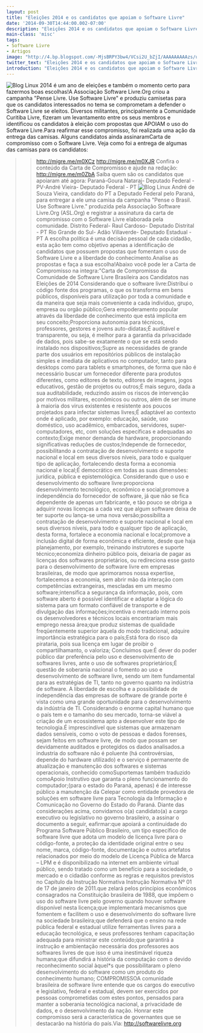 ```yaml
---
layout: post
title: "Eleições 2014 e os candidatos que apoiam o Software Livre"
date: '2014-09-30T14:44:00.002-07:00'
description: "Eleições 2014 e os candidatos que apoiam o Software Livre"
main-class: 'misc'
tags:
- Software Livre
- Artigos
image: "http://4.bp.blogspot.com/-MjsBRPY3bw4/VCsi2U_bZjI/AAAAAAAAAzs/uzo6xHV8cfg/s72-c/penselivre2.png"
twitter_text: "Eleições 2014 e os candidatos que apoiam o Software Livre"
introduction: "Eleições 2014 e os candidatos que apoiam o Software Livre"
---
```

![Blog Linux](http://4.bp.blogspot.com/-MjsBRPY3bw4/VCsi2U_bZjI/AAAAAAAAAzs/uzo6xHV8cfg/s1600/penselivre2.png "Blog Linux")
2014  é um ano de eleições e também o momento certo para fazermos boas  escolhas!A Associação Software Livre.Org criou a campanha "Pense Livre.  Use Software Livre" e produziu camisetas para que os candidatos  interessados no tema se comprometam a defender o Software Livre se  eleitos. Diversos militantes, principalmente a Comunidade Curitiba  Livre, fizeram um levantamento entre os seus membros e identificou os  candidatos à eleição com propostas que APOIAM o uso do Software Livre.Para reafirmar esse compromisso, foi realizada uma ação da entrega das camisas. Alguns candidatos ainda assinaramCarta de compromisso com o Software Livre.
Veja como foi a entrega de algumas das camisas para os candidatos:
>> http://migre.me/m0XCz
>> http://migre.me/m0XJR
Confira o conteúdo da Carta de Compromisso e ajude na redação:
>>http://migre.me/m0ZbA
Saiba quem são os candidatos que apoiaram até agora:
Paraná-Goura Nataraj- Deputado Federal - PV-André Vieira- Deputado Federal - PT
![Blog Linux](http://4.bp.blogspot.com/-jbiYlBKDD2M/VCsjVDJqrSI/AAAAAAAAAz0/eWlCxFcd2S4/s1600/andre-vieira-01.jpg "Blog Linux")
André de Souza Vieira, candidato do PT a Deputado Federal pelo Paraná, para entregar a ele uma camisa da campanha "Pense o Brasil. Use Software Livre." produzida pela Associação Software Livre.Org (ASL.Org) e registrar a assinatura da carta de compromisso com o Software Livre elaborada pela comunidade.
Distrito Federal- Raul Cardoso- Deputado Distrital - PT
Rio Grande do Sul- Adão Villaverde- Deputado Estadual - PT
A  escolha política é uma decisão pessoal de cada cidadão, esta ação tem  como objetivo apenas a identificação de candidatos que possuem propostas  que fomentam o uso de Software Livre e a liberdade do conhecimento.Analise as propostas e faça a sua escolha!Abaixo você pode ler a Carta de Compromisso na integra:"Carta de Compromisso da Comunidade de Software Livre Brasileira aos Candidatos nas Eleições de 2014
Considerando que o software livre:Distribui  o código fonte dos programas, o que os transforma em bens públicos,  disponíveis para utilização por toda a comunidade e da maneira que seja  mais conveniente a cada indivíduo, grupo, empresa ou orgão público;Gera empoderamento popular através da liberdade de conhecimento que está implícita em seu conceito;Proporciona autonomia para técnicos, professores, gestores e jovens auto-didatas;É  auditável e transparente, ou seja, é melhor para a garantia da  privacidade de dados, pois sabe-se exatamente o que se está sendo  instalado nos dispositivos;Supre  as necessidades de grande parte dos usuários em repositórios públicos  de instalação simples e imediata de aplicativos no computador, tanto  para desktops como para tablets e smartphones, de forma que não é  necessário buscar um fornecedor diferente para produtos diferentes, como  editores de texto, editores de imagens, jogos educativos, gestão de  projetos ou outros;É  mais seguro, dada a sua auditabilidade, reduzindo assim os riscos de  intervenção por motivos militares, econômicos ou outros, além de ser  imune à maioria dos virus existentes e resistente aos poucos projetados  para infectar sistemas livres;É  adaptável ao contexto onde é aplicado, por exemplo: educação, saúde,  uso doméstico, uso acadêmico, embarcados, servidores,  super-computadores, etc, com soluções específicas e adequadas ao  contexto;Exige menor demanda de hardware, proporcionando significativas reduções de custos;Independe  de fornecedor, possibilitando a contratação de desenvolvimento e  suporte nacional e local em seus diversos níveis, para todo e qualquer  tipo de aplicação, fortalecendo desta forma a economia nacional e local;É democrático em todas as suas dimensões: jurídica, pública e epistemológica.
Considerando que o uso e desenvolvimento do software livre:proporciona desenvolvimento tecnológico, econômico e social;promove  a independência do fornecedor de software, já que não se fica  dependente de apenas um fabricante, e tão pouco se obriga a adquirir  novas licenças a cada vez que algum software deixa de ter suporte ou  lança-se uma nova versão;possibilita  a contratação de desenvolvimento e suporte nacional e local em seus  diversos níveis, para todo e qualquer tipo de aplicação, desta forma,  fortalece a economia nacional e local;promove  a inclusão digital de forma econômica e eficiente, desde que haja  planejamento, por exemplo, treinando instrutores e suporte técnico;economiza  dinheiro público pois, deixaria de pagar as licenças dos softwares  proprietários, ou redireciona esse gasto para o desenvolvimento de  software livre em empresas brasileiras, de modo que aprimoramos nossa  expertise, fortalecemos a economia, sem abrir mão da interação com  competências extrangeiras, mescladas em um mesmo software;intensifica  a segurança da informação, pois, com software aberto é possível  identificar e adaptar a lógica do sistema para um formato confiável de  transporte e de divulgação das informações;incentiva o mercado interno pois os desenvolvedores e técnicos locais encontrariam mais emprego nessa área;que  produz sistemas de qualidade freqüentemente superior àquela do modo  tradicional, adquire importância estratégica para o país;Está fora do risco da pirataria, pois sua licença em lugar de proibir o compartilhamanto, o valoriza;
Concluimos que:É dever do poder público dar preferência pelo uso e desenvolvimento de softwares livres, ante o uso de softwares proprietários;É  questão de soberania nacional o fomento ao uso e desenvolvimento de  software livre, sendo um item fundamental para as estratégias de TI,  tanto no governo quanto na indústria de software. A liberdade de escolha  e a possibilidade de independência das empresas de software de grande  porte é vista como uma grande oportunidade para o  desenvolvimento da indústria de TI. Considerando o enorme capital humano  que o país tem e o tamanho do seu mercado, torna-se viável a criação de  um ecossistema apto a desenvolver este tipo de tecnologia.É  imprescindível que sistemas que armazenam dados sensíveis, como o voto  de pessoas e dados forenses, sejam feitos em software livre, de modo que  possam ser devidamente auditados e protegidos os dados analisados.a  industria do software não é poluente (há controvérsias, depende do  hardware utilizado) e o serviço é permanente de atualização e manutenção  dos softwares e sistemas operacionais, conhecido comoSuportemas também traduzido comoApoio Instrutivo que garanta o pleno funcionamento do computador;(para  o estado do Paraná, apenas) é de interesse público a manutenção da  Celepar como entidade provedora de soluções em software livre para  Tecnologia da Informação e Comunicação no Governo do Estado do Paraná.
Diante  das considerações acima, convidamos o(a) candidato(a) a cargo executivo  ou legislativo no governo brasileiro, a assinar o documento a seguir,  eafirmar:que apoiará a continuidade do Programa Software Público Brasileiro,  um tipo específico de software livre que adota um modelo de licença  livre para o código-fonte, a proteção da identidade original entre o seu  nome, marca, código-fonte, documentação e outros artefatos relacionados  por meio do modelo de Licença Pública de Marca – LPM e é  disponibilizado na internet em ambiente virtual público, sendo tratado  como um benefício para a sociedade, o mercado e o cidadão conforme as  regras e requisitos previstos no Capítulo da Instrução Normativa  Instrução Normativa Nº 01 de 17 de janeiro de 2011.que  zelará pelos princípios econômicos consagrados na Constituição  brasileira de 1988, que impõem o uso do software livre pelo governo  quando houver software disponível nesta licença;que implementará mecanismos que fomentem e facilitem o uso e desenvolvimento do software livre na sociedade brasileira;que  defenderá que o ensino na rede pública federal e estadual utilize  ferramentas livres para a educação tecnológica, e seus professores  tenham capacitação adequada para ministrar este conteúdo;que  garantirá a instrução e ambientação necessária dos professores aos  softwares livres de que isso é uma inestimável riqueza humana;que  difundirá a história da computação com o devido reconhecimento social  àquel*s que possibilitaram o pleno desenvolvimento do software como um  produto do conhecimento humano;
COMPROMISSOA  comunidade brasileira de software livre entende que os cargos do  executivo e legislativo, federal e estadual, devem ser exercidos por  pessoas comprometidas com estes pontos, pensados para manter a soberania  tecnológica nacional, a privacidade de dados, e o desenvolvimento da  nação. Honrar este compromisso será a característica de governantes que  se destacarão na história do país.Via: http://softwarelivre.org
